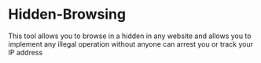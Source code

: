 # Hidden-Browsing
This tool allows you to browse in a hidden in any website and allows you to implement any illegal operation without anyone can arrest you or track your IP address
